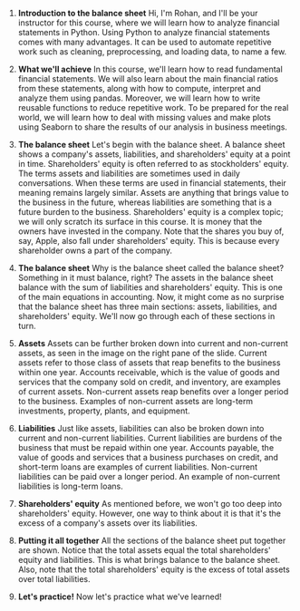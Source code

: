 1. **Introduction to the balance sheet**
Hi, I'm Rohan, and I'll be your instructor for this course, where we will learn how to analyze financial statements in Python. Using Python to analyze financial statements comes with many advantages. It can be used to automate repetitive work such as cleaning, preprocessing, and loading data, to name a few.

2. **What we'll achieve**
In this course, we'll learn how to read fundamental financial statements. We will also learn about the main financial ratios from these statements, along with how to compute, interpret and analyze them using pandas. Moreover, we will learn how to write reusable functions to reduce repetitive work. To be prepared for the real world, we will learn how to deal with missing values and make plots using Seaborn to share the results of our analysis in business meetings.

3. **The balance sheet**
Let's begin with the balance sheet. A balance sheet shows a company's assets, liabilities, and shareholders' equity at a point in time. Shareholders' equity is often referred to as stockholders' equity. The terms assets and liabilities are sometimes used in daily conversations. When these terms are used in financial statements, their meaning remains largely similar. Assets are anything that brings value to the business in the future, whereas liabilities are something that is a future burden to the business. Shareholders' equity is a complex topic; we will only scratch its surface in this course. It is money that the owners have invested in the company. Note that the shares you buy of, say, Apple, also fall under shareholders' equity. This is because every shareholder owns a part of the company.

4. **The balance sheet**
Why is the balance sheet called the balance sheet? Something in it must balance, right? The assets in the balance sheet balance with the sum of liabilities and shareholders' equity. This is one of the main equations in accounting. Now, it might come as no surprise that the balance sheet has three main sections: assets, liabilities, and shareholders' equity. We'll now go through each of these sections in turn.

5. **Assets**
Assets can be further broken down into current and non-current assets, as seen in the image on the right pane of the slide. Current assets refer to those class of assets that reap benefits to the business within one year. Accounts receivable, which is the value of goods and services that the company sold on credit, and inventory, are examples of current assets. Non-current assets reap benefits over a longer period to the business. Examples of non-current assets are long-term investments, property, plants, and equipment.

6. **Liabilities**
Just like assets, liabilities can also be broken down into current and non-current liabilities. Current liabilities are burdens of the business that must be repaid within one year. Accounts payable, the value of goods and services that a business purchases on credit, and short-term loans are examples of current liabilities. Non-current liabilities can be paid over a longer period. An example of non-current liabilities is long-term loans.

7. **Shareholders' equity**
As mentioned before, we won't go too deep into shareholders' equity. However, one way to think about it is that it's the excess of a company's assets over its liabilities.

8. **Putting it all together**
All the sections of the balance sheet put together are shown. Notice that the total assets equal the total shareholders' equity and liabilities. This is what brings balance to the balance sheet. Also, note that the total shareholders' equity is the excess of total assets over total liabilities.

9. **Let's practice!**
Now let's practice what we've learned!